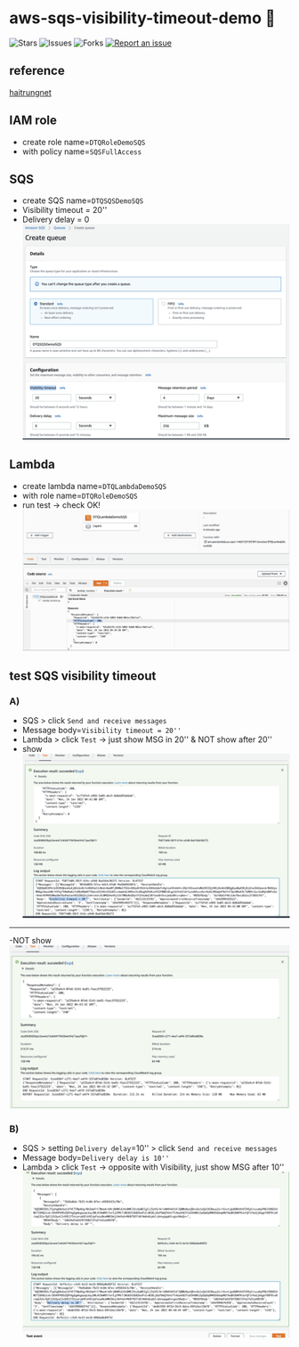 # aws-sqs-visibility-timeout-demo 🐳

![Stars](https://img.shields.io/github/stars/tquangdo/aws-sqs-visibility-timeout-demo?color=f05340)
![Issues](https://img.shields.io/github/issues/tquangdo/aws-sqs-visibility-timeout-demo?color=f05340)
![Forks](https://img.shields.io/github/forks/tquangdo/aws-sqs-visibility-timeout-demo?color=f05340)
[![Report an issue](https://img.shields.io/badge/Support-Issues-green)](https://github.com/tquangdo/aws-sqs-visibility-timeout-demo/issues/new)

## reference
[haitrungnet](https://haitrung.net/hieu-dung-ve-khai-niem-visibility-timeout-delay-queue-trong-amazon-sqs/)

## IAM role
- create role name=`DTQRoleDemoSQS`
- with policy name=`SQSFullAccess`

## SQS
- create SQS name=`DTQSQSDemoSQS`
- Visibility timeout = 20''
- Delivery delay = 0
![sqs](screenshots/sqs.png)

## Lambda
- create lambda name=`DTQLambdaDemoSQS`
- with role name=`DTQRoleDemoSQS`
- run test -> check OK!
![lambda](screenshots/lambda.png)

## test SQS visibility timeout
### A)
- SQS > click `Send and receive messages`
- Message body=`Visibility timeout = 20''`
- Lambda > click `Test` → just show MSG in 20'' & NOT show after 20''
- show
![20show](screenshots/20show.png)
---
-NOT show
![20NOTshow](screenshots/20NOTshow.png)
### B)
- SQS > setting `Delivery delay`=10'' > click `Send and receive messages`
- Message body=`Delivery delay is 10''`
- Lambda > click `Test` → opposite with Visibility, just show MSG after 10''
![10show](screenshots/10show.png)